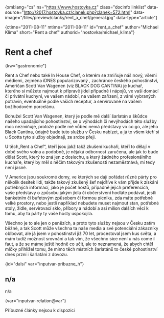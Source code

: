 
{xml:lang="cs" ns="https://www.hostovka.cz" class="docinfo linklist" data-source="http://2017.hostovka.cz/clanek.php?clanek=572.html" data-image="/files/preview/clanky/rent\_a\_chef/general.jpg" data-type="article"}

{ctime="2011-08-11" mtime="2011-08-11" id="rent\_a\_chef" author="Michael Klíma" short="Rent a chef" authorid="hostovka/michael_klima"}

# Rent a chef

<!-- generated attribute kw by user_udpatekw.sh on 2020-05-07, do not edit -->

{kw="gastronomie"}

Rent a Chef nebo také In House Chef, o kterém se zmiňuje náš nový, všemi médiemi, zejména iDNES popularizovaný , zachránce českého pohostinství, Američan Scott Van Wagenen (viz BLACK DOG CANTINA) je kuchař, kterého si můžete najmout k přípravě jídel případně i nápojů, ve vaši domácí či privátní kuchyni, ve vašem nádobí, na vašem zařízení, z vámi vybraných potravin, eventuálně podle vašich receptur, a servírované na vašem božíhodovém porcelánu.

Bohužel Scott Van Wagenen, který je podle mě další šarlatán a škůdce našeho upadajícího pohostinství, se o výhodách či nevýhodách této služby moc nezmiňuje, protože podle mě vůbec nemá představy vo co go, ale jeho Black Cantina, údajně bude tuto službu v Česku nabízet, a já to všem kteří si u Scotta tyto služby objednají, ze srdce přeji.

U těch„Rent a Chef“, kteří jsou jakž takž zkušení kuchaři, kteří to dělají v době svého volna a podobně, je nějaká odbornost zaručena, ale jak to bude dělat Scott, který to zná jen z doslechu, a který žádného profesionálního kuchaře, který by měl s něčím takovým zkušenosti nezaměstnává, mi tedy není jasné.

V Americe jsou soukromé domy, ve kterých se dají pořádat různé párty pro několik desítek lidí, takže takový zkušený šef nejdříve k vám přijde k získání potřebných informací, jako je počet hostů, případně jejich preferencích, vaše představy o způsobu jakým jídla či občerstvení hodláte podávat, jestli banketním či bufetovým způsobem či formou picniku, zda máte potřebně velké prostory, nebo jestli například nebudete muset najmout stan, potřebné stoly, židle, servírovací sklo, příbory a nádobí a asi milion dalších věcí k tomu, aby ta párty ty vaše hosty uspokojila.

Všechno je to ale jen o penězích, a proto tyto služby nejsou v Česku zatím běžné, a tak Scott může všechna ta naše media a své potenciální zákazníky oblbovat, ale já jsem v pohostinství již 70 let, procestoval jsem kus světa, a mám tudíž možnost srovnání a tak vím, že všechno sice není u nás come il faut, a že se máme ještě hodně co učit, ale to neznamená, že abych chtěl mlčky přihlížel tomu, že mimo těch místních šarlatánů to české pohostinství dnes przní i šarlatáni z dovozu.

{id="dalsi" var="inputvar-pribuzne_h"}

## n/a

n/a

{var="inputvar-relation@var"}

Příbuzné články nejsou k dispozici

